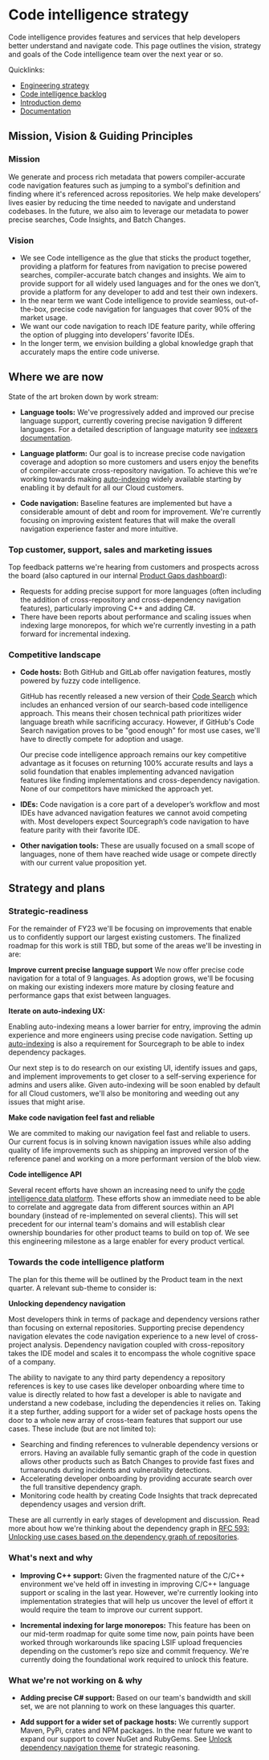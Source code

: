 # Code intelligence strategy

Code intelligence provides features and services that help developers better understand and navigate code. This page outlines the vision, strategy and goals of the Code intelligence team over the next year or so.

Quicklinks:

- [Engineering strategy](../../../departments/engineering/index.md#product-vision-and-strategy)
- [Code intelligence backlog](https://github.com/orgs/sourcegraph/projects/211)
- [Introduction demo](https://www.loom.com/share/b76c3ce971d9498197d4b664a20b20a8)
- [Documentation](https://docs.sourcegraph.com/code_navigation)

## Mission, Vision & Guiding Principles

### Mission

We generate and process rich metadata that powers compiler-accurate code navigation features such as jumping to a symbol's definition and finding where it's referenced across repositories. We help make developers’ lives easier by reducing the time needed to navigate and understand codebases. In the future, we also aim to leverage our metadata to power precise searches, Code Insights, and Batch Changes.

### Vision

- We see Code intelligence as the glue that sticks the product together, providing a platform for features from navigation to precise powered searches, compiler-accurate batch changes and insights. We aim to provide support for all widely used languages and for the ones we don’t, provide a platform for any developer to add and test their own indexers.
- In the near term we want Code intelligence to provide seamless, out-of-the-box, precise code navigation for languages that cover 90% of the market usage.
- We want our code navigation to reach IDE feature parity, while offering the option of plugging into developers’ favorite IDEs.
- In the longer term, we envision building a global knowledge graph that accurately maps the entire code universe.

## Where we are now
State of the art broken down by work stream:

- **Language tools:** We've progressively added and improved our precise language support, currently covering precise navigation 9 different languages. For a detailed description of language maturity see [indexers documentation](https://docs.sourcegraph.com/code_navigation/references/indexers).

- **Language platform:** Our goal is to increase precise code navigation coverage and adoption so more customers and users enjoy the benefits of compiler-accurate cross-repository navigation. To achieve this we're working towards making [auto-indexing](https://docs.sourcegraph.com/code_navigation/explanations/auto_indexing) widely available starting by enabling it by default for all our Cloud customers.

- **Code navigation:** Baseline features are implemented but have a considerable amount of debt and room for improvement. We're currently focusing on improving existent features that will make the overall navigation experience faster and more intuitive.

### Top customer, support, sales and marketing issues

Top feedback patterns we're hearing from customers and prospects across the board (also captured in our internal [Product Gaps dashboard](https://sourcegraph2020.lightning.force.com/lightning/r/Report/00O3t000006WZklEAG/view?reportFilters=%5B%7B%22operator%22%3A%22equals%22%2C%22value%22%3A%22Intelligence%22%2C%22column%22%3A%22Product_Gap_Submission__c.Product_Category__c%22%7D%5D)):

- Requests for adding precise support for more languages (often including the addition of cross-repository and cross-dependency navigation features), particularly improving C++ and adding C#.
- There have been reports about performance and scaling issues when indexing large monorepos, for which we're currently investing in a path forward for incremental indexing.

### Competitive landscape

- **Code hosts:** Both GitHub and GitLab offer navigation features, mostly powered by fuzzy code intelligence.

  GitHub has recently released a new version of their [Code Search](https://cs.github.com/) which includes an enhanced version of our search-based code intelligence approach. This means their chosen technical path prioritizes wider language breath while sacrificing accuracy. However, if GitHub's Code Search navigation proves to be "good enough" for most use cases, we'll have to directly compete for adoption and usage.

  Our precise code intelligence approach remains our key competitive advantage as it focuses on returning 100% accurate results and lays a solid foundation that enables implementing advanced navigation features like finding implementations and cross-dependency navigation. None of our competitors have mimicked the approach yet.

- **IDEs:** Code navigation is a core part of a developer’s workflow and most IDEs have advanced navigation features we cannot avoid competing with. Most developers expect Sourcegraph’s code navigation to have feature parity with their favorite IDE.
- **Other navigation tools:** These are usually focused on a small scope of languages, none of them have reached wide usage or compete directly with our current value proposition yet.

<!-- ### Analyst landscape

- If you are not currently involved with analyst discussions for your product area, you can reach out to Christina for context here and to stay in the loop in the future.
- Are there analysts tracking this product area?
- How are analysts positioning the product? What are areas of improvement? -->

## Strategy and plans

### Strategic-readiness

For the remainder of FY23 we'll be focusing on improvements that enable us to confidently support our largest existing customers. The finalized roadmap for this work is still TBD, but some of the areas we'll be investing in are:

**Improve current precise language support**
We now offer precise code navigation for a total of 9 languages. As adoption grows, we'll be focusing on making our existing indexers more mature by closing feature and performance gaps that exist between languages.

**Iterate on auto-indexing UX:**

Enabling auto-indexing means a lower barrier for entry, improving the admin experience and more engineers using precise code navigation. Setting up [auto-indexing](https://docs.sourcegraph.com/code_intelligence/explanations/auto_indexing) is also a requirement for Sourcegraph to be able to index dependency packages.

Our next step is to do research on our existing UI, identify issues and gaps, and implement improvements to get closer to a self-serving experience for admins and users alike. Given auto-indexing will be soon enabled by default for all Cloud customers, we'll also be monitoring and weeding out any issues that might arise.

**Make code navigation feel fast and reliable**

We are commited to making our navigation feel fast and reliable to users. Our current focus is in solving known navigation issues while also adding quality of life improvements such as shipping an improved version of the reference panel and working on a more performant version of the blob view.

**Code intelligence API**

Several recent efforts have shown an increasing need to unify the [code intelligence data platform](https://docs.google.com/document/d/1AjZ_d0nJVHbV75IH3jZRkrGXhsv_AXp2kS4nrw2SAQ8). These efforts show an immediate need to be able to correlate and aggregate data from different sources within an API boundary (instead of re-implemented on several clients). This will set precedent for our internal team's domains and will establish clear ownership boundaries for other product teams to build on top of. We see this engineering milestone as a large enabler for every product vertical.

### Towards the code intelligence platform
The plan for this theme will be outlined by the Product team in the next quarter. A relevant sub-theme to consider is:

**Unlocking dependency navigation**

Most developers think in terms of package and dependency versions rather than focusing on external repositories. Supporting precise dependency navigation elevates the code navigation experience to a new level of cross-project analysis. Dependency navigation coupled with cross-repository takes the IDE model and scales it to encompass the whole cognitive space of a company.

The ability to navigate to any third party dependency a repository references is key to use cases like developer onboarding where time to value is directly related to how fast a developer is able to navigate and understand a new codebase, including the dependencies it relies on. Taking it a step further, adding support for a wider set of package hosts opens the door to a whole new array of cross-team features that support our use cases. These include (but are not limited to):

- Searching and finding references to vulnerable dependency versions or errors. Having an available fully semantic graph of the code in question allows other products such as Batch Changes to provide fast fixes and turnarounds during incidents and vulnerability detections.
- Accelerating developer onboarding by providing accurate search over the full transitive dependency graph.
- Monitoring code health by creating Code Insights that track deprecated dependency usages and version drift.

These are all currently in early stages of development and discussion. Read more about how we're thinking about the dependency graph in [RFC 593: Unlocking use cases based on the dependency graph of repositories](https://docs.google.com/document/d/1SkM8CG0IksvPEKRBRVLKipiRJTopx6Vq_hSWRJ9NyKs/edit#heading=h.trqab8y0kufp).

### What's next and why

- **Improving C++ support:** Given the fragmented nature of the C/C++ environment we've held off in investing in improving C/C++ language support or scaling in the last year. However, we're currently looking into implementation strategies that will help us uncover the level of effort it would require the team to improve our current support.

- **Incremental indexing for large monorepos:** This feature has been on our mid-term roadmap for quite some time now, pain points have been worked through workarounds like spacing LSIF upload frequencies depending on the customer’s repo size and commit frequency. We're currently doing the foundational work required to unlock this feature.

### What we're not working on & why

- **Adding precise C# support:** Based on our team's bandwidth and skill set, we are not planning to work on these languages this quarter.

- **Add support for a wider set of package hosts:** We currently support Maven, PyPi, crates and NPM packages. In the near future we want to expand our support to cover NuGet and RubyGems. See [Unlock dependency navigation theme](#themes) for strategic reasoning.
